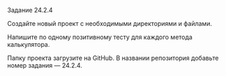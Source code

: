 Задание 24.2.4

Создайте новый проект с необходимыми директориями и файлами.

Напишите по одному позитивному тесту для каждого метода калькулятора.

Папку проекта загрузите на GitHub. В названии репозитория добавьте номер задания — 24.2.4.
